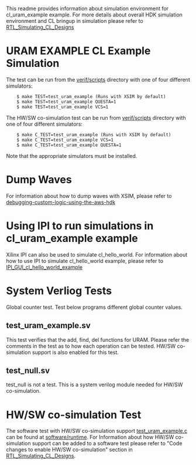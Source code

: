 This readme provides information about simulation environment for cl_uram_example example. For more details about overall HDK simulation environment and CL bringup in simulation please refer to [RTL_Simulating_CL_Designs](../../../../docs/RTL_Simulating_CL_Designs.md)

# URAM EXAMPLE CL Example Simulation

The test can be run from the [verif/scripts](scripts) directory with one of four different simulators:

```
    $ make TEST=test_uram_example (Runs with XSIM by default)
    $ make TEST=test_uram_example QUESTA=1
    $ make TEST=test_uram_example VCS=1
```

The HW/SW co-simulation test can be run from [verif/scripts](scripts) directory with one of four different simulators:

```
    $ make C_TEST=test_uram_example (Runs with XSIM by default)
    $ make C_TEST=test_uram_example VCS=1
    $ make C_TEST=test_uram_example QUESTA=1
```

Note that the appropriate simulators must be installed.

# Dump Waves

For information about how to dump waves with XSIM, please refer to [debugging-custom-logic-using-the-aws-hdk](../../../../docs/RTL_Simulating_CL_Designs.md#debugging-custom-logic-using-the-aws-hdk)

# Using IPI to run simulations in cl_uram_example example

Xilinx IPI can also be used to simulate cl_hello_world. For information about how to use IPI to simulate cl_hello_world example, please refer to [IPI_GUI_cl_hello_world_example](../../cl_hello_world_hlx/README.md)

# System Verliog Tests

Global counter test. Test below programs different global counter values.

## test_uram_example.sv

This test verifies that the add, find, del functions for URAM.
Please refer the comments in the test as to how each operation can be tested.
HW/SW co-simulation support is also enabled for this test.

## test_null.sv

test_null is not a test. This is a system verilog module needed for HW/SW co-simulation.

# HW/SW co-simulation Test

The software test with HW/SW co-simulation support [test_uram_example.c](../software/runtime/test_uram_example.c) can be found at [software/runtime](../software/runtime). For Information about how HW/SW co-simulation support can be added to a software test please refer to "Code changes to enable HW/SW co-simulation" section in [RTL_Simulating_CL_Designs](../../../../docs/RTL_Simulating_CL_Designs.md).
